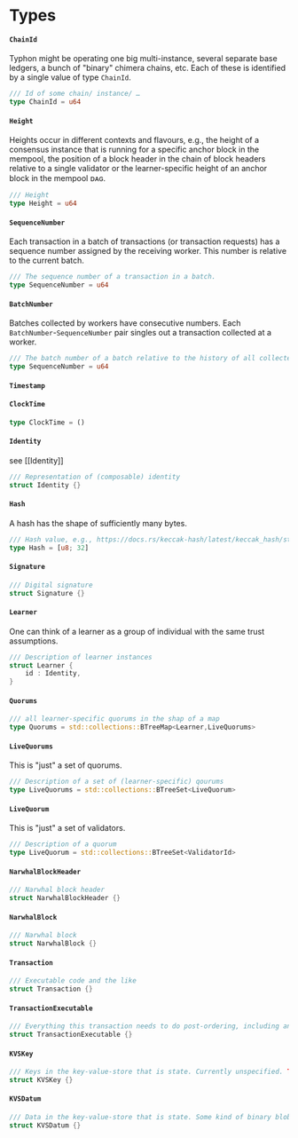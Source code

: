 # Types

#### `ChainId`

Typhon might be operating one big multi-instance, several separate base ledgers, a bunch of "binary" chimera chains, etc. Each of these is identified by a single value of type `ChainId`.

```rust
/// Id of some chain/ instance/ …
type ChainId = u64
```

#### `Height`

Heights occur in different contexts and flavours, e.g., the height of a consensus instance that is running for a specific anchor block in the mempool,
the position of a block header in the chain of block headers relative to a single validator or the learner-specific height of an anchor block in the mempool ᴅᴀɢ.

```rust
/// Height
type Height = u64
```

#### `SequenceNumber`

Each transaction in a batch of transactions (or transaction requests) has a sequence number assigned by the receiving worker. This number is relative to the current batch.

```rust
/// The sequence number of a transaction in a batch.
type SequenceNumber = u64
```

#### `BatchNumber`

Batches collected by workers have consecutive numbers. Each `BatchNumber`-`SequenceNumber` pair singles out a transaction collected at a worker.

```rust
/// The batch number of a batch relative to the history of all collected batches of the worker.
type SequenceNumber = u64
```

#### `Timestamp`

<!-- [//TobiasOnTimeStamps]: # ( We'll talk about this; each transaction has a batch number and a sequence number at a specific validator; these can be considered their logical worker-local timestamp ) -->


#### `ClockTime`

<!-- [//TobiasOnClockTime]: # ( What do we need this for? )

TODO: is this different from `Timestamp`?
-->

```rust
type ClockTime = ()
```

#### `Identity`

see [[Identity]]

```rust
/// Representation of (composable) identity
struct Identity {}
```

#### `Hash`

A hash has the shape of sufficiently many bytes.
```rust
/// Hash value, e.g., https://docs.rs/keccak-hash/latest/keccak_hash/struct.H256.html
type Hash = [u8; 32]
```

#### `Signature`

<!-- [//TobiasOnSignatures]: # ( well, we probably need more detail here :-/ ) -->

```rust
/// Digital signature
struct Signature {}
```

#### `Learner`

One can think of a learner as a group of individual with the same trust assumptions.

```rust
/// Description of learner instances
struct Learner {
    id : Identity,
}
```

#### `Quorums`

```rust
/// all learner-specific quorums in the shap of a map
type Quorums = std::collections::BTreeMap<Learner,LiveQuorums>
```

#### `LiveQuorums`

This is "just" a set of quorums.

```rust
/// Description of a set of (learner-specific) qourums
type LiveQuorums = std::collections::BTreeSet<LiveQuorum>
```

#### `LiveQuorum`

This is "just" a set of validators.

```rust
/// Description of a quorum
type LiveQuorum = std::collections::BTreeSet<ValidatorId>
```


#### `NarwhalBlockHeader`

```rust
/// Narwhal block header
struct NarwhalBlockHeader {}
```

#### `NarwhalBlock`

```rust
/// Narwhal block
struct NarwhalBlock {}
```

#### `Transaction`

```rust
/// Executable code and the like
struct Transaction {}
```

#### `TransactionExecutable`

```rust
/// Everything this transaction needs to do post-ordering, including any interesting calculations, or proof checks. TODO
struct TransactionExecutable {}
```

#### `KVSKey`

```rust
/// Keys in the key-value-store that is state. Currently unspecified. TODO
struct KVSKey {}
```

#### `KVSDatum`
```rust
/// Data in the key-value-store that is state. Some kind of binary blob? TODO
struct KVSDatum {}
```

<!-- ### Executor API specific types -->
